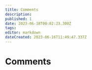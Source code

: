 ```yaml
---
title: Comments
description: 
published: 1
date: 2023-06-18T00:02:23.300Z
tags: 
editor: markdown
dateCreated: 2023-06-16T11:49:47.337Z
---
```


# Comments